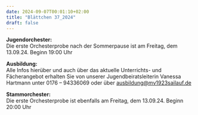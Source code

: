 ```yaml
---
date: 2024-09-07T00:01:10+02:00
title: "Blättchen 37_2024"
draft: false
---
```



**Jugendorchester:**  
Die erste Orchesterprobe nach der Sommerpause ist am Freitag, dem 13.09.24. Beginn 19:00 Uhr 


**Ausbildung:**  
Alle Infos hierüber und auch über das aktuelle Unterrichts- und Fächerangebot erhalten Sie von unserer Jugendbeiratsleiterin Vanessa Hartmann unter 0176 – 94336069 oder 
über 
ausbildung@mv1923sailauf.de


**Stammorchester:**  
Die erste Orchesterprobe ist ebenfalls am Freitag, dem 13.09.24. Beginn 20:00 Uhr 
